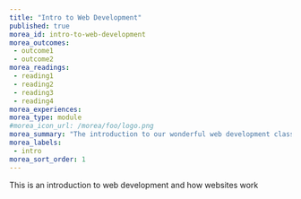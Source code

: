 ```yaml
---
title: "Intro to Web Development"
published: true
morea_id: intro-to-web-development
morea_outcomes:
 - outcome1
 - outcome2
morea_readings:
 - reading1
 - reading2
 - reading3
 - reading4
morea_experiences:
morea_type: module
#morea_icon_url: /morea/foo/logo.png
morea_summary: "The introduction to our wonderful web development class"
morea_labels:
 - intro
morea_sort_order: 1
---
```


This is an introduction to web development and how websites work
